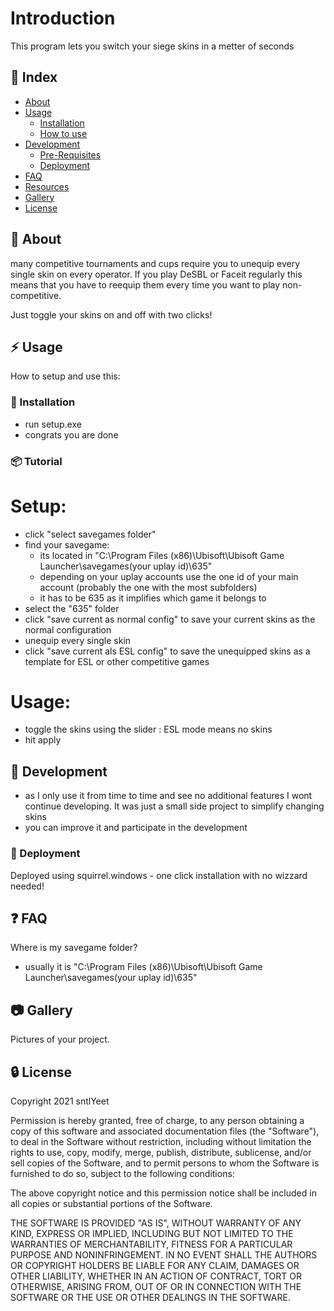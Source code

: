 # Introduction
This program lets you switch your siege skins in a metter of seconds

## :ledger: Index

- [About](#beginner-about)
- [Usage](#zap-usage)
  - [Installation](#electric_plug-installation)
  - [How to use](#package-tutorial)
- [Development](#wrench-development)
  - [Pre-Requisites](#notebook-pre-requisites)
  - [Deployment](#rocket-deployment)  
- [FAQ](#question-faq)
- [Resources](#page_facing_up-resources)
- [Gallery](#camera-gallery)
- [License](#lock-license)

##  :beginner: About
many competitive tournaments and cups require you to unequip every single skin on every operator. If you play DeSBL or Faceit regularly this means that you have to reequip them every time you want to play non-competitive. 

Just toggle your skins on and off with two clicks!
## :zap: Usage
How to setup and use this:

###  :electric_plug: Installation
- run setup.exe
- congrats you are done


###  :package: Tutorial
# Setup:
- click "select savegames folder"
- find your savegame: 
  - its located in "C:\Program Files (x86)\Ubisoft\Ubisoft Game Launcher\savegames\(your uplay id)\635"
  - depending on your uplay accounts use the one id of your main account (probably the one with the most subfolders)
  - it has to be 635 as it implifies which game it belongs to
- select the "635" folder
- click "save current as normal config" to save your current skins as the normal configuration
- unequip every single skin
- click "save current als ESL config" to save the unequipped skins as a template for ESL or other competitive games

# Usage:
- toggle the skins using the slider : ESL mode means no skins
- hit apply 
##  :wrench: Development
- as I only use it from time to time and see no additional features I wont continue developing. It was just a small side project to simplify changing skins
- you can improve it and participate in the development

### :rocket: Deployment
Deployed using squirrel.windows - one click installation with no wizzard needed!

## :question: FAQ
Where is my savegame folder? 
- usually it is "C:\Program Files (x86)\Ubisoft\Ubisoft Game Launcher\savegames\(your uplay id)\635"

##  :camera: Gallery
Pictures of your project.

##  :lock: License
Copyright 2021 sntlYeet

Permission is hereby granted, free of charge, to any person obtaining a copy of this software and associated documentation files (the "Software"), to deal in the Software without restriction, including without limitation the rights to use, copy, modify, merge, publish, distribute, sublicense, and/or sell copies of the Software, and to permit persons to whom the Software is furnished to do so, subject to the following conditions:

The above copyright notice and this permission notice shall be included in all copies or substantial portions of the Software.

THE SOFTWARE IS PROVIDED "AS IS", WITHOUT WARRANTY OF ANY KIND, EXPRESS OR IMPLIED, INCLUDING BUT NOT LIMITED TO THE WARRANTIES OF MERCHANTABILITY, FITNESS FOR A PARTICULAR PURPOSE AND NONINFRINGEMENT. IN NO EVENT SHALL THE AUTHORS OR COPYRIGHT HOLDERS BE LIABLE FOR ANY CLAIM, DAMAGES OR OTHER LIABILITY, WHETHER IN AN ACTION OF CONTRACT, TORT OR OTHERWISE, ARISING FROM, OUT OF OR IN CONNECTION WITH THE SOFTWARE OR THE USE OR OTHER DEALINGS IN THE SOFTWARE.
